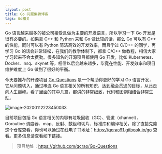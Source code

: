 ```yaml
---
layout: post
title: Go 问题集锦博客
tags: Go相关
---
```


Go 语言越来越多的被公司接受且做为主要的开发语言，所以学习一下 Go 开发是很有必要的。如果拿 C++ 和 Python 来和 Go 做比较的话，那么 Go 可以有 C++ 的性能，同时可以有 Python 简洁高效的开发效率，而且学过 C/C++ 的同学，再学习 Go 的话会非常轻松，在我们的教学体制下，都拿 C/C++ 做教程，相信大家学习起来不会太费劲。很多知名的开源项目都使用 Go 开发，比如 Kubernetes、Docker、nsq、skynet 等，相信以后会越来越多，毕竟在性能、开发效率和项目维护难度上 Go 做到了很好的平衡。

今天要推荐的开源项目 [Go-Questions](https://github.com/qcrao/Go-Questions) 是一个帮助你更好的学习 Go 语言开发，它从问题切入，通过串连 Go 语言相关的所有知识，达到融会贯通的目标，从此走向人生巅峰。看了里面的其中几篇，都讲的非常细致，代码和图例相结合非常生动。

![image-20200112223450033](https://7465-test-3c9b5e-1258459492.tcb.qcloud.la/GitHub%E7%B2%BE%E9%80%89/images/go.question.01.png)

目前项目包括 Go 语言相关的内容有垃圾回收（GC）、管道（channel）、Goroutine 调度器、map、反射、数组和切片、标准库和编译相关。除了直接克隆这个仓库查看，你也可以通过在线电子书地址：https://qcrao91.gitbook.io/go 查看。更多信息请查看如下链接。

> 项目地址：https://github.com/qcrao/Go-Questions